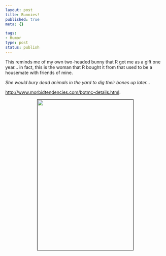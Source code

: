 ```yaml
--- 
layout: post
title: Bunnies!
published: true
meta: {}

tags: 
- Humor
type: post
status: publish
---
```

This reminds me of my own two-headed bunny that R got me as a gift one year... in fact, this is the woman that R bought it from that used to be a housemate with friends of mine. 

<em>She would bury dead animals in the yard to dig their bones up later...</em>

<a href="http://www.morbidtendencies.com/botmc-details.html">http://www.morbidtendencies.com/botmc-details.html</a>.

<center><img src="http://www.morbidtendencies.com/bunnyshots/alien.jpg" border="1" width="302" height="475"></center>
